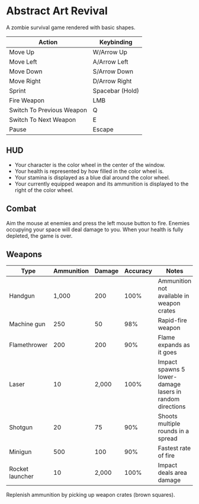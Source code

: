# Abstract Art Revival

A zombie survival game rendered with basic shapes.

| Action                    | Keybinding      |
|---------------------------|-----------------|
| Move Up                   | W/Arrow Up      |
| Move Left                 | A/Arrow Left    |
| Move Down                 | S/Arrow Down    |
| Move Right                | D/Arrow Right   |
| Sprint                    | Spacebar (Hold) |
| Fire Weapon               | LMB             |
| Switch To Previous Weapon | Q               |
| Switch To Next Weapon     | E               |
| Pause                     | Escape          |

## HUD

* Your character is the color wheel in the center of the window.
* Your health is represented by how filled in the color wheel is.
* Your stamina is displayed as a blue dial around the color wheel.
* Your currently equipped weapon and its ammunition is displayed to the right of the color wheel.

## Combat

Aim the mouse at enemies and press the left mouse button to fire. Enemies occupying your space will deal damage to you. When your health is fully depleted, the game is over.

## Weapons

| Type            | Ammunition | Damage | Accuracy | Notes                                                    |
|-----------------|------------|--------|----------|----------------------------------------------------------|
| Handgun         | 1,000      | 200    | 100%     | Ammunition not available in weapon crates                |
| Machine gun     | 250        | 50     | 98%      | Rapid-fire weapon                                        |
| Flamethrower    | 200        | 200    | 90%      | Flame expands as it goes                                 |
| Laser           | 10         | 2,000  | 100%     | Impact spawns 5 lower-damage lasers in random directions |
| Shotgun         | 20         | 75     | 90%      | Shoots multiple rounds in a spread                       |
| Minigun         | 500        | 100    | 90%      | Fastest rate of fire                                     |
| Rocket launcher | 10         | 2,000  | 100%     | Impact deals area damage                                 |

Replenish ammunition by picking up weapon crates (brown squares).
